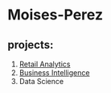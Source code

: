 # Moises-Perez
## projects:

1. [Retail Analytics](https://linkmehere.com)
2. [Business Intelligence](https://github.com/moisesperezz/Moises-Perez/blob/main/Project_5_6%2C_warmup_3100_ulta_quartiles%20(6).ipynb)
3. Data Science
